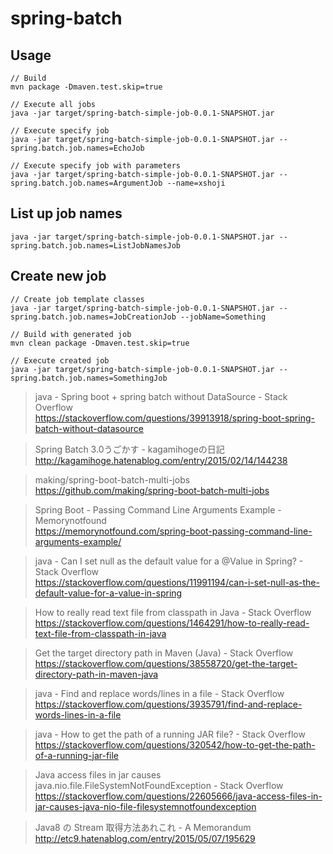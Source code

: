 # spring-batch

## Usage

```
// Build
mvn package -Dmaven.test.skip=true

// Execute all jobs
java -jar target/spring-batch-simple-job-0.0.1-SNAPSHOT.jar

// Execute specify job
java -jar target/spring-batch-simple-job-0.0.1-SNAPSHOT.jar --spring.batch.job.names=EchoJob

// Execute specify job with parameters
java -jar target/spring-batch-simple-job-0.0.1-SNAPSHOT.jar --spring.batch.job.names=ArgumentJob --name=xshoji
```

## List up job names

```
java -jar target/spring-batch-simple-job-0.0.1-SNAPSHOT.jar --spring.batch.job.names=ListJobNamesJob
```

## Create new job

```
// Create job template classes
java -jar target/spring-batch-simple-job-0.0.1-SNAPSHOT.jar --spring.batch.job.names=JobCreationJob --jobName=Something

// Build with generated job
mvn clean package -Dmaven.test.skip=true

// Execute created job
java -jar target/spring-batch-simple-job-0.0.1-SNAPSHOT.jar --spring.batch.job.names=SomethingJob
```


> java - Spring boot + spring batch without DataSource - Stack Overflow  
> https://stackoverflow.com/questions/39913918/spring-boot-spring-batch-without-datasource

> Spring Batch 3.0うごかす - kagamihogeの日記  
> http://kagamihoge.hatenablog.com/entry/2015/02/14/144238

> making/spring-boot-batch-multi-jobs  
> https://github.com/making/spring-boot-batch-multi-jobs

> Spring Boot - Passing Command Line Arguments Example - Memorynotfound  
> https://memorynotfound.com/spring-boot-passing-command-line-arguments-example/

> java - Can I set null as the default value for a @Value in Spring? - Stack Overflow  
> https://stackoverflow.com/questions/11991194/can-i-set-null-as-the-default-value-for-a-value-in-spring

> How to really read text file from classpath in Java - Stack Overflow  
> https://stackoverflow.com/questions/1464291/how-to-really-read-text-file-from-classpath-in-java

> Get the target directory path in Maven (Java) - Stack Overflow  
> https://stackoverflow.com/questions/38558720/get-the-target-directory-path-in-maven-java

> java - Find and replace words/lines in a file - Stack Overflow  
> https://stackoverflow.com/questions/3935791/find-and-replace-words-lines-in-a-file

> java - How to get the path of a running JAR file? - Stack Overflow  
> https://stackoverflow.com/questions/320542/how-to-get-the-path-of-a-running-jar-file

> Java access files in jar causes java.nio.file.FileSystemNotFoundException - Stack Overflow  
> https://stackoverflow.com/questions/22605666/java-access-files-in-jar-causes-java-nio-file-filesystemnotfoundexception

> Java8 の Stream 取得方法あれこれ - A Memorandum  
> http://etc9.hatenablog.com/entry/2015/05/07/195629
